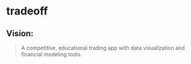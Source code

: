 # tradeoff
## **Vision:**
> A competitive, educational trading app with data visualization and financial modeling tools.

